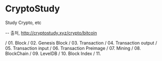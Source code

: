 # CryptoStudy
 Study Crypto, etc

-- 출처, http://cryptostudy.xyz/crypto/bitcoin

/ 01. Block
/ 02. Genesis Block
/ 03. Transaction
/ 04. Transaction output
/ 05. Transaction input
/ 06. Transaction Preimage
/ 07. Mining
/ 08. BlockChain
/ 09. LevelDB
/ 10. Block Index
/ 11. 